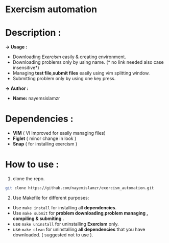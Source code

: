 # Exercism automation

# Description :<br/>

 **-> Usage :**<br/>

+ Downloading *Exercism* easily & creating environment.
+ Downloading problems only by using name. (* no link needed also case insensitive*)
+ Managing <b>test file</b>,<b>submit files</b> easily using vim splitting window.
+ Submitting problem only by using one key press. <br/>

**-> Author :**<br/>

+ **Name:** nayemsislamzr<br/>

# Dependencies :<br/>

+ **VIM** ( VI Improved for easily managing files)
+ **Figlet** ( minor change in look )
+ **Snap** ( for installing exercism )

# How to use : <br/>

1. clone the repo. 

```bash
git clone https://github.com/nayemislamzr/exercism_automation.git
```

2. Use Makefile for different purposes:

+ Use `make install` for installing all **dependencies**. 
+ Use `make submit` for **problem downloading**,**problem managing , compiling & submiting** .
+ use `make uninstall` for uninstalling **Exercism** only.
+ use `make clean` for uninstalling **all dependencies** that you have downloaded. ( suggested not to use ).

